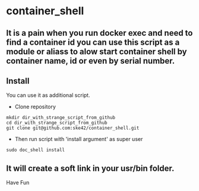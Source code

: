 # container_shell
It is a pain when you run docker exec and need to find a container id
you can use this script as a module or aliass to alow start container shell by container name, id or even by serial number. 
---------------
## Install
You can use it as additional script. 
- Clone repository
```
mkdir dir_with_strange_script_from_github
cd dir_with_strange_script_from_github
git clone git@github.com:ske42/container_shell.git
```
- Then run script with 'install argument' as super user

```
sudo doc_shell install
```
It will create a soft link in your usr/bin folder.
------
Have Fun

